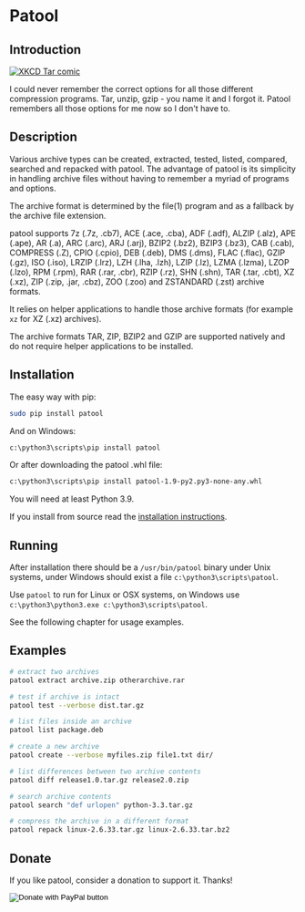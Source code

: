 Patool
=======

Introduction
-------------
[![XKCD Tar comic](https://imgs.xkcd.com/comics/tar.png)](https://xkcd.com/1168/)

I could never remember the correct options for all those different compression
programs. Tar, unzip, gzip - you name it and I forgot it.
Patool remembers all those options for me now so I don't have to.

Description
------------
Various archive types can be  created,  extracted,  tested, listed,
compared, searched  and
repacked with patool. The advantage of patool is its simplicity in
handling archive files without having to remember a  myriad  of
programs and options.

The  archive format is determined by the file(1) program and as
a fallback by the archive file extension.

patool supports 7z (.7z, .cb7), ACE (.ace, .cba), ADF (.adf), ALZIP (.alz),
APE (.ape), AR (.a), ARC (.arc), ARJ (.arj), BZIP2 (.bz2), BZIP3 (.bz3),
CAB (.cab), COMPRESS (.Z), CPIO (.cpio), DEB (.deb), DMS (.dms),
FLAC (.flac), GZIP (.gz), ISO (.iso), LRZIP (.lrz), LZH (.lha, .lzh),
LZIP (.lz), LZMA (.lzma), LZOP (.lzo), RPM (.rpm), RAR (.rar, .cbr),
RZIP (.rz), SHN (.shn), TAR (.tar, .cbt), XZ (.xz),
ZIP (.zip, .jar, .cbz), ZOO (.zoo) and ZSTANDARD (.zst) archive formats.

It relies on helper applications to handle those archive formats
(for example `xz` for XZ (.xz) archives).

The  archive  formats  TAR, ZIP, BZIP2 and
GZIP are supported natively and  do  not  require  helper
applications to be installed.

Installation
-------------
The easy way with pip:

```bash
sudo pip install patool
```

And on Windows:

```bash
c:\python3\scripts\pip install patool
```

Or after downloading the patool .whl file:

```bash
c:\python3\scripts\pip install patool-1.9-py2.py3-none-any.whl
```

You will need at least Python 3.9.

If you install from source read the
[installation instructions](https://github.com/wummel/patool/blob/master/doc/install.txt).

Running
--------
After installation there should be a ```/usr/bin/patool``` binary under Unix
systems, under Windows should exist a file ```c:\python3\scripts\patool```.

Use ```patool``` to run for Linux or OSX systems,  on Windows use
```c:\python3\python3.exe c:\python3\scripts\patool```.

See the following chapter for usage examples.

Examples
---------

```bash
# extract two archives
patool extract archive.zip otherarchive.rar

# test if archive is intact
patool test --verbose dist.tar.gz

# list files inside an archive
patool list package.deb

# create a new archive
patool create --verbose myfiles.zip file1.txt dir/

# list differences between two archive contents
patool diff release1.0.tar.gz release2.0.zip

# search archive contents
patool search "def urlopen" python-3.3.tar.gz

# compress the archive in a different format
patool repack linux-2.6.33.tar.gz linux-2.6.33.tar.bz2
```

Donate
-------
If you like patool, consider a donation to support it. Thanks!

<form action="https://www.paypal.com/donate" method="post" target="_top">
<input type="hidden" name="hosted_button_id" value="C5UB3PQF9T33J" />
<input type="image" src="https://www.paypalobjects.com/en_US/i/btn/btn_donate_SM.gif" border="0" name="submit" title="PayPal - The safer, easier way to pay online!" alt="Donate with PayPal button" />
</form>
